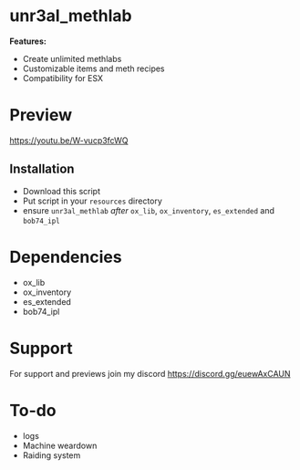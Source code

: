 # unr3al_methlab

<b>Features:</b>
- Create unlimited methlabs
- Customizable items and meth recipes
- Compatibility for ESX

# Preview
https://youtu.be/W-vucp3fcWQ

## Installation

- Download this script
- Put script in your `resources` directory
- ensure `unr3al_methlab` *after* `ox_lib`, `ox_inventory`, `es_extended` and `bob74_ipl`

# Dependencies
 - ox_lib
 - ox_inventory
 - es_extended
 - bob74_ipl

# Support
For support and previews join my discord
https://discord.gg/euewAxCAUN

# To-do
- logs
- Machine weardown
- Raiding system
